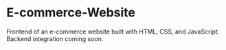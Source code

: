 # E-commerce-Website
Frontend of an e-commerce website built with HTML, CSS, and JavaScript. Backend integration coming soon.
